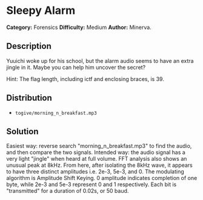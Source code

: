 # Sleepy Alarm
**Category:** Forensics
**Difficulty:** Medium
**Author:** Minerva.

## Description
Yuuichi woke up for his school, but the alarm audio seems to have an extra jingle in it. Maybe you can help him uncover the secret?

Hint: The flag length, including ictf and enclosing braces, is 39.

## Distribution

- `togive/morning_n_breakfast.mp3`

## Solution
Easiest way: reverse search "morning_n_breakfast.mp3" to find the audio, and then compare the two signals. 
Intended way: the audio signal has a very light "jingle" when heard at full volume. FFT analysis also shows an unusual peak at 8kHz. From here, after isolating the 8kHz wave, it appears to have three distinct amplitudes i.e. 2e-3, 5e-3, and 0. The modulating algorithm is Amplitude Shift Keying. 0 amplitude indicates completion of one byte, while 2e-3 and 5e-3 represent 0 and 1 respectively. Each bit is "transmitted" for a duration of 0.02s, or 50 baud.  
